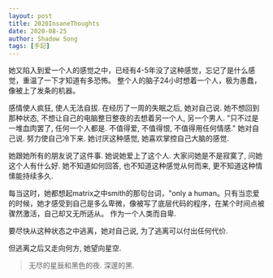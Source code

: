 ```yaml
---
layout: post
title: 2020InsaneThoughts
date: 2020-08-25
author: Shadow Song
tags: [手記]
---
```




她又陷入到爱一个人的感觉之中，已经有4-5年没了这种感觉，忘记了是什么感觉，重温了一下才知道有多恐怖。 整个人的脑子24小时想着一个人，极为愚蠢，像被上了发条的机器。

感情使人疯狂, 使人无法自拔. 在经历了一周的失眠之后, 她对自己说. 她不想回到那种状态, 不想让自己的电脑整日整夜的去想着另一个人, 另一个男人.  "只不过是一堆血肉罢了, 任何一个人都是. 不值得爱, 不值得恨, 不值得用任何情感." 她对自己说. 努力使自己冷下来. 她讨厌这种感觉, 她喜欢掌控自己大脑的感觉. 

她跟她所有的朋友说了这件事. 她说她爱上了这个人. 大家问她是不是寂寞了, 问她这个人有什么好. 她不知道如何回答, 也不知道这种感觉从何而来, 更不知道这种情愫能持续多久. 

每当这时，她都想起matrix之中smith的那句台词，"only a human。只有当恋爱的时候，她才感受到自己是多么卑微，像被写了底层代码的程序，在某个时间点被骤然激活，自己却又无所适从。 作为一个人类而自卑. 


要尽快从这种状态之中逃离，她对自己说, 为了逃离可以付出任何代价. 

但逃离之后又走向何方, 她望向星空. 

> 无尽的星辰和黑色的夜. 深邃的黑. 




